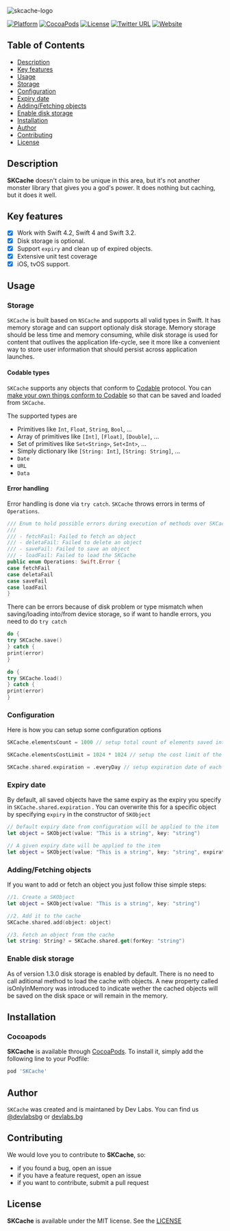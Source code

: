![skcache-logo](https://github.com/dev-labs-bg/SKCache/blob/master/Example/SKCache/Supporting%20Files/Resources/skcache-logo.png)

[![Platform](https://img.shields.io/cocoapods/p/SKCache.svg?style=flat-square)]()  [![CocoaPods](https://img.shields.io/cocoapods/v/SKCache.svg?style=flat-square)]()  [![License](https://img.shields.io/badge/License-MIT-blue.svg?style=flat-square)](https://github.com/dev-labs-bg/SKCache/blob/master/LICENSE)  [![Twitter URL](https://img.shields.io/badge/twitter-@devlabsbg-blue.svg?style=flat-square)](http://twitter.com/devlabsbg)  [![Website](https://img.shields.io/website-up-down-blue-red/http/shields.io.svg?label=devlabs.bg&style=flat-square)](http://devlabs.bg)

## Table of Contents

* [Description](#description)
* [Key features](#key-features)
* [Usage](#usage)
* [Storage](#storage)
* [Configuration](#configuration)
* [Expiry date](#expiry-date)
* [Adding/Fetching objects](#add-fetch-object)
* [Enable disk storage](#disk-storage)
* [Installation](#installation)
* [Author](#author)
* [Contributing](#contributing)
* [License](#license)


## Description

**SKCache** doesn't claim to be unique in this area, but it's not another monster
library that gives you a god's power. It does nothing but caching, but it does it well.

## Key features

- [x] Work with Swift 4.2, Swift 4 and Swift 3.2.
- [x] Disk storage is optional.
- [x] Support `expiry` and clean up of expired objects.
- [x] Extensive unit test coverage
- [x] iOS, tvOS support.

## Usage

### Storage

`SKCache` is built based on `NSCache` and supports all valid types in Swift. It has memory storage and can support optionaly disk storage. Memory storage should be less time and memory consuming, while disk storage is used for content that outlives the application life-cycle, see it more like a convenient way to store user information that should persist across application launches.


#### Codable types

`SKCache` supports any objects that conform to [Codable](https://developer.apple.com/documentation/swift/codable) protocol. You can [make your own things conform to Codable](https://developer.apple.com/documentation/foundation/archives_and_serialization/encoding_and_decoding_custom_types) so that can be saved and loaded from `SKCache`.

The supported types are

- Primitives like `Int`, `Float`, `String`, `Bool`, ...
- Array of primitives like `[Int]`, `[Float]`, `[Double]`, ...
- Set of primitives like `Set<String>`, `Set<Int>`, ...
- Simply dictionary like `[String: Int]`, `[String: String]`, ...
- `Date`
- `URL`
- `Data`

#### Error handling

Error handling is done via `try catch`. `SKCache` throws errors in terms of `Operations`.

```swift
/// Enum to hold possible errors during execution of methods over SKCache
///
/// - fetchFail: Failed to fetch an object
/// - deletaFail: Failed to delete an object
/// - saveFail: Failed to save an object
/// - loadFail: Failed to load the SKCache
public enum Operations: Swift.Error {
case fetchFail
case deletaFail
case saveFail
case loadFail
}
```

There can be errors because of disk problem or type mismatch when saving/loading into/from device storage, so if want to handle errors, you need to do `try catch`

```swift
do {
try SKCache.save()
} catch {
print(error)
}
```

```swift
do {
try SKCache.load()
} catch {
print(error)
}
```

### Configuration

Here is how you can setup some configuration options

```swift
SKCache.elementsCount = 1000 // setup total count of elements saved into the cache

SKCache.elementsCostLimit = 1024 * 1024 // setup the cost limit of the cache

SKCache.shared.expiration = .everyDay // setup expiration date of each object in the cache
```

### Expiry date

By default, all saved objects have the same expiry as the expiry you specify in `SKCache.shared.expiration` . You can overwrite this for a specific object by specifying `expiry` in the constructor of `SKObject`

```swift
// Default expiry date from configuration will be applied to the item
let object = SKObject(value: "This is a string", key: "string")

// A given expiry date will be applied to the item
let object = SKObject(value: "This is a string", key: "string", expirationDate: ExpiryDate.everyDay.expiryDate())
```

### <a name="add-fetch-object"></a> Adding/Fetching objects

If you want to add or fetch an object you just follow thise simple steps:

```swift
//1. Create a SKObject
let object = SKObject(value: "This is a string", key: "string")

//2. Add it to the cache
SKCache.shared.add(object: object)

//3. Fetch an object from the cache
let string: String? = SKCache.shared.get(forKey: "string")
```

### <a name="disk-storage"></a> Enable disk storage

As of version 1.3.0 disk storage is enabled by default. There is no need to call aditional method to load the cache with objects.
A new property called isOnlyInMemory was introduced to indicate wether the cached objects will be saved on the disk space or will remain in the memory.

## Installation

### Cocoapods

**SKCache** is available through [CocoaPods](http://cocoapods.org). To install
it, simply add the following line to your Podfile:

```ruby
pod 'SKCache'
```

## Author

`SKCache` was created and is maintaned by Dev Labs. You can find us [@devlabsbg](https://twitter.com/devlabsbg) or [devlabs.bg](http://devlabs.bg/)

## Contributing

We would love you to contribute to **SKCache**, so:
- if you found a bug, open an issue
- if you have a feature request, open an issue
- if you want to contribute, submit a pull request

## License

**SKCache** is available under the MIT license. See the [LICENSE](https://github.com/dev-labs-bg/SKCache/blob/master/LICENSE)
